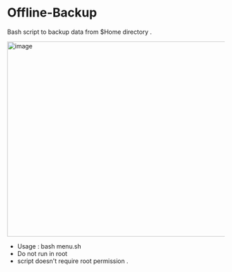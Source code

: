 # Offline-Backup
Bash script to backup data from $Home directory .

<img width="810" height="452" alt="image" src="https://github.com/user-attachments/assets/95700061-48ea-4e2c-acd6-256b8ad7040e" />


* Usage : bash menu.sh 
* Do not run in root 
* script doesn't require root permission .
